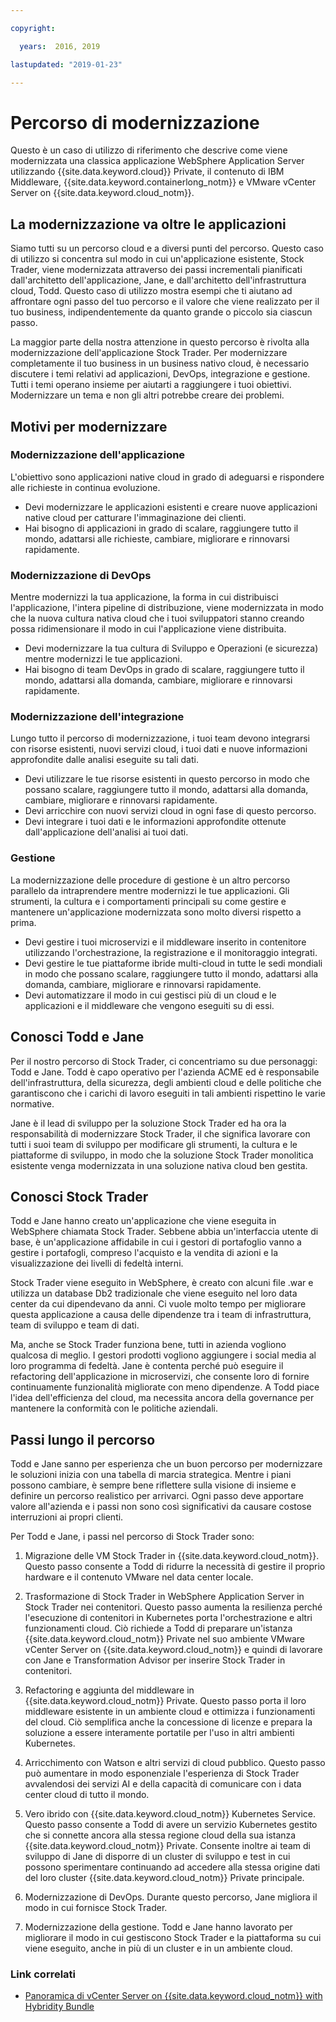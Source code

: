```yaml
---

copyright:

  years:  2016, 2019

lastupdated: "2019-01-23"

---
```


# Percorso di modernizzazione

Questo è un caso di utilizzo di riferimento che descrive come viene modernizzata una classica applicazione WebSphere Application Server utilizzando {{site.data.keyword.cloud}} Private, il contenuto di IBM Middleware, {{site.data.keyword.containerlong_notm}} e VMware vCenter Server on {{site.data.keyword.cloud_notm}}.

## La modernizzazione va oltre le applicazioni

Siamo tutti su un percorso cloud e a diversi punti del percorso. Questo caso di utilizzo si concentra sul modo in cui un'applicazione esistente, Stock Trader, viene modernizzata attraverso dei passi incrementali pianificati dall'architetto dell'applicazione, Jane, e dall'architetto dell'infrastruttura cloud, Todd. Questo caso di utilizzo mostra esempi che ti aiutano ad affrontare ogni passo del tuo percorso e il valore che viene realizzato per il tuo business, indipendentemente da quanto grande o piccolo sia ciascun passo.

La maggior parte della nostra attenzione in questo percorso è rivolta alla modernizzazione dell'applicazione Stock Trader. Per modernizzare completamente il tuo business in un business nativo cloud, è necessario discutere i temi relativi ad applicazioni, DevOps, integrazione e gestione. Tutti i temi operano insieme per aiutarti a raggiungere i tuoi obiettivi. Modernizzare un tema e non gli altri potrebbe creare dei problemi.

## Motivi per modernizzare

### Modernizzazione dell'applicazione

L'obiettivo sono applicazioni native cloud in grado di adeguarsi e rispondere alle richieste in continua evoluzione.

* Devi modernizzare le applicazioni esistenti e creare nuove applicazioni native cloud per catturare l'immaginazione dei clienti.
* Hai bisogno di applicazioni in grado di scalare, raggiungere tutto il mondo, adattarsi alle richieste, cambiare, migliorare e rinnovarsi rapidamente.

### Modernizzazione di DevOps

Mentre modernizzi la tua applicazione, la forma in cui distribuisci l'applicazione, l'intera pipeline di distribuzione, viene modernizzata in modo che la nuova cultura nativa cloud che i tuoi sviluppatori stanno creando possa ridimensionare il modo in cui l'applicazione viene distribuita.

* Devi modernizzare la tua cultura di Sviluppo e Operazioni (e sicurezza) mentre modernizzi le tue applicazioni.
* Hai bisogno di team DevOps in grado di scalare, raggiungere tutto il mondo, adattarsi alla domanda, cambiare, migliorare e rinnovarsi rapidamente.

###  Modernizzazione dell'integrazione

Lungo tutto il percorso di modernizzazione, i tuoi team devono integrarsi con risorse esistenti, nuovi servizi cloud, i tuoi dati e nuove informazioni approfondite dalle analisi eseguite su tali dati.

* Devi utilizzare le tue risorse esistenti in questo percorso in modo che possano scalare, raggiungere tutto il mondo, adattarsi alla domanda, cambiare, migliorare e rinnovarsi rapidamente.
* Devi arricchire con nuovi servizi cloud in ogni fase di questo percorso.
* Devi integrare i tuoi dati e le informazioni approfondite ottenute dall'applicazione dell'analisi ai tuoi dati.

### Gestione

La modernizzazione delle procedure di gestione è un altro percorso parallelo da intraprendere mentre modernizzi le tue applicazioni. Gli strumenti, la cultura e i comportamenti principali su come gestire e mantenere un'applicazione modernizzata sono molto diversi rispetto a prima.

* Devi gestire i tuoi microservizi e il middleware inserito in contenitore utilizzando l'orchestrazione, la registrazione e il monitoraggio integrati.
* Devi gestire le tue piattaforme ibride multi-cloud in tutte le sedi mondiali in modo che possano scalare, raggiungere tutto il mondo, adattarsi alla domanda, cambiare, migliorare e rinnovarsi rapidamente.
* Devi automatizzare il modo in cui gestisci più di un cloud e le applicazioni e il middleware che vengono eseguiti su di essi.

## Conosci Todd e Jane

Per il nostro percorso di Stock Trader, ci concentriamo su due personaggi: Todd e Jane. Todd è capo operativo per l'azienda ACME ed è responsabile dell'infrastruttura, della sicurezza, degli ambienti cloud e delle politiche che garantiscono che i carichi di lavoro eseguiti in tali ambienti rispettino le varie normative.

Jane è il lead di sviluppo per la soluzione Stock Trader ed ha ora la responsabilità di modernizzare Stock Trader, il che significa lavorare con tutti i suoi team di sviluppo per modificare gli strumenti, la cultura e le piattaforme di sviluppo, in modo che la soluzione Stock Trader monolitica esistente venga modernizzata in una soluzione nativa cloud ben gestita.

## Conosci Stock Trader

Todd e Jane hanno creato un'applicazione che viene eseguita in WebSphere chiamata Stock Trader. Sebbene abbia un'interfaccia utente di base, è un'applicazione affidabile in cui i gestori di portafoglio vanno a gestire i portafogli, compreso l'acquisto e la vendita di azioni e la visualizzazione dei livelli di fedeltà interni.

Stock Trader viene eseguito in WebSphere, è creato con alcuni file .war e utilizza un database Db2 tradizionale che viene eseguito nel loro data center da cui dipendevano da anni. Ci vuole molto tempo per migliorare questa applicazione a causa delle dipendenze tra i team di infrastruttura, team di sviluppo e team di dati.

Ma, anche se Stock Trader funziona bene, tutti in azienda vogliono qualcosa di meglio. I gestori prodotti vogliono aggiungere i social media al loro programma di fedeltà. Jane è contenta perché può eseguire il refactoring dell'applicazione in microservizi, che consente loro di fornire continuamente funzionalità migliorate con meno dipendenze. A Todd piace l'idea dell'efficienza del cloud, ma necessita ancora della governance per mantenere la conformità con le politiche aziendali.

## Passi lungo il percorso

Todd e Jane sanno per esperienza che un buon percorso per modernizzare le soluzioni inizia con una tabella di marcia strategica. Mentre i piani possono cambiare, è sempre bene riflettere sulla visione di insieme e definire un percorso realistico per arrivarci. Ogni passo deve apportare valore all'azienda e i passi non sono così significativi da causare costose interruzioni ai propri clienti.

Per Todd e Jane, i passi nel percorso di Stock Trader sono:
1. Migrazione delle VM Stock Trader in {{site.data.keyword.cloud_notm}}. Questo passo consente a Todd di ridurre la necessità di gestire il proprio hardware e il contenuto VMware nel data center locale.

2. Trasformazione di Stock Trader in WebSphere Application Server in Stock Trader nei contenitori. Questo passo aumenta la resilienza perché l'esecuzione di contenitori in Kubernetes porta l'orchestrazione e altri funzionamenti cloud. Ciò richiede a Todd di preparare un'istanza {{site.data.keyword.cloud_notm}} Private nel suo ambiente VMware vCenter Server on {{site.data.keyword.cloud_notm}} e quindi di lavorare con Jane e Transformation Advisor per inserire Stock Trader in contenitori.

3. Refactoring e aggiunta del middleware in {{site.data.keyword.cloud_notm}} Private. Questo passo porta il loro middleware esistente in un ambiente cloud e ottimizza i funzionamenti del cloud. Ciò semplifica anche la concessione di licenze e prepara la soluzione
a essere interamente portatile per l'uso in altri ambienti Kubernetes.

4. Arricchimento con Watson e altri servizi di cloud pubblico. Questo passo può aumentare in modo esponenziale l'esperienza di Stock Trader avvalendosi dei servizi AI e della capacità di comunicare con i data center cloud di tutto il mondo.

5. Vero ibrido con {{site.data.keyword.cloud_notm}} Kubernetes Service. Questo passo consente a Todd di avere un servizio Kubernetes gestito che si connette ancora alla stessa regione cloud della sua istanza {{site.data.keyword.cloud_notm}} Private. Consente inoltre ai team di sviluppo di Jane di disporre di un cluster di sviluppo e test in cui possono sperimentare continuando ad accedere alla stessa origine dati del loro cluster {{site.data.keyword.cloud_notm}} Private principale.

6. Modernizzazione di DevOps. Durante questo percorso, Jane migliora il modo in cui fornisce Stock Trader.

7. Modernizzazione della gestione. Todd e Jane hanno lavorato per migliorare il modo in cui gestiscono Stock Trader e la piattaforma su cui viene eseguito, anche in più di un cluster e in un ambiente cloud.

### Link correlati

* [Panoramica di vCenter Server on {{site.data.keyword.cloud_notm}} with Hybridity Bundle
](/docs/services/vmwaresolutions/archiref/vcs/vcs-hybridity-intro.html)
